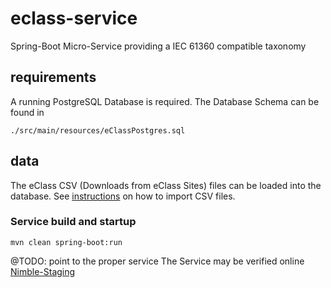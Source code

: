 # eclass-service
Spring-Boot Micro-Service providing a IEC 61360 compatible taxonomy

## requirements

A running PostgreSQL Database is required. The Database Schema can be found in 

```
./src/main/resources/eClassPostgres.sql
```

## data 
The eClass CSV (Downloads from eClass Sites) files can be loaded into the database. See [instructions](http://www.postgresqltutorial.com/import-csv-file-into-posgresql-table/) on how to import CSV files.


### Service build and startup

 ```
 mvn clean spring-boot:run
 ```

  
 @TODO: point to the proper service
 The Service may be verified online [Nimble-Staging](http://nimble-staging.salzburgresearch.at/index/actuator/info)
 
